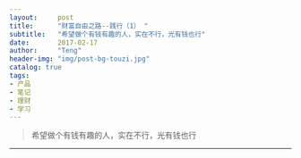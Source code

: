 ```yaml
---
layout:     post
title:      "财富自由之路--践行（1） "
subtitle:   "希望做个有钱有趣的人，实在不行，光有钱也行"
date:       2017-02-17
author:     "Teng"
header-img: "img/post-bg-touzi.jpg"
catalog: true
tags:
- 产品
- 笔记
- 理财
- 学习
---
```


> 希望做个有钱有趣的人，实在不行，光有钱也行

-----